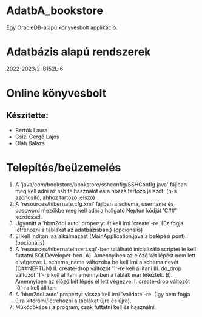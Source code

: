 # AdatbA_bookstore
Egy OracleDB-alapú könyvesbolt applikáció.

# Adatbázis alapú rendszerek
2022-2023/2
IB152L-6

# Online könyvesbolt

## Készítette:
- Bertók Laura
- Csizi Gergő Lajos
- Oláh Balázs

# Telepítés/beüzemelés

1. A 'java/com/bookstore/bookstore/sshconfig/SSHConfig.java' fájlban meg kell adni az ssh felhasználót és a hozzá tartozó jelszót. (h-s azonosító, ahhoz tartozó jelszó)
2. A 'resources/hibernate.cfg.xml' fájlban a schema, username és password mezőkbe meg kell adni a hallgató Neptun kódját 'C##' kezdéssel.
3. Ugyanitt a 'hbm2ddl.auto' propertyt át kell írni 'create'-re. (Ez fogja létrehozni a táblákat az adatbázisban.) (opcionális)
4. El kell indítani az alkalmazást (MainApplication.java a belépési pont). (opcionális)
5. A 'resources/hibernateInsert.sql'-ben található inicializáló scriptet le kell futtatni SQLDeveloper-ben.
	 A).  Amennyiben az előző két lépést nem lett elvégezve:
        I.  schema_name változóba be kell írni a schema nevét (C##NEPTUN)
        II.  create-drop változót '1'-re kell állítani
        III.  do_drop változót '1'-re kell állítani amennyiben a táblák már léteztek.
    B). Amennyiben az előző két lépés el lett végezve:
        I.  create-drop változót '0'-ra kell állítani
6. A 'hbm2ddl.auto' propertyt vissza kell írni 'validate'-re. (Így nem fogja újra kitörölni/létrehozni a táblákat újra és újra).
7. Működőképes a program, csak futtatni kell és használni.

